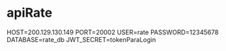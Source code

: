 # apiRate

HOST=200.129.130.149
PORT=20002
USER=rate
PASSWORD=12345678
DATABASE=rate_db
JWT_SECRET=tokenParaLogin